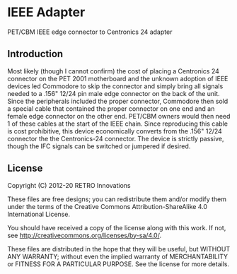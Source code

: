 # IEEE Adapter
PET/CBM IEEE edge connector to Centronics 24 adapter

## Introduction

Most likely (though I cannot confirm) the cost of placing a Centronics 24 connector on the PET 2001 motherboard and the unknown adoption of IEEE devices led Commodore to skip the connector and simply bring all signals needed to a .156" 12/24 pin male edge connector on the back of the unit.  Since the peripherals included the proper connector, Commodore then sold a special cable that contained the proper connector on one end and an female edge connector on the other end. PET/CBM owners would then need 1 of these cables at the start of the IEEE chain. Since reproducing this cable is cost prohibitive, this device economically converts from the .156" 12/24 connector the the Centronics-24 connector. The device is strictly passive, though the IFC signals can be switched or jumpered if desired.

## License

Copyright (C) 2012-20  RETRO Innovations

These files are free designs; you can redistribute them and/or modify
them under the terms of the Creative Commons Attribution-ShareAlike 
4.0 International License.

You should have received a copy of the license along with this
work. If not, see <http://creativecommons.org/licenses/by-sa/4.0/>.

These files are distributed in the hope that they will be useful,
but WITHOUT ANY WARRANTY; without even the implied warranty of
MERCHANTABILITY or FITNESS FOR A PARTICULAR PURPOSE.  See the
license for more details.
